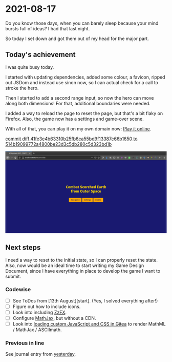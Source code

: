 # 2021-08-17

Do you know those days, when you can barely sleep because your mind bursts
full of ideas? I had that last night.

So today I set down and got them out of my head for the major part.

## Today's achievement

I was quite busy today.

I started with updating dependencies, added some colour, a favicon, ripped out
JSDom and instead use sinon now, so I can actual check for a call to stroke
the hero.

Then I started to add a second range input, so now the hero can move along
both dimensions! For that, additional boundaries were needed.

I added a way to reload the page to reset the page, but that's a bit flaky on
Firefox. Also, the game now has a settings and game-over scene.

With all of that, you can play it on my own domain now:
[Play it online][demo].

[commit diff 41fe3e4b63310b25fb6ca55bd9f13387c66b1650 to 514b19099772a4800be23d3c5db280c5d323bd1b][diff]

![screenshot from 2021-08-17][screenshot]

## Next steps

I need a way to reset to the initial state, so I can properly reset the state.
Also, now would be an ideal time to start writing my Game Design Document,
since I have everything in place to develop the game I want to submit.

### Codewise

- [ ] See ToDos from [13th August][start]. (Yes, I solved everything after!)
- [ ] Figure out how to include icons.
- [ ] Look into including [ZzFX][zzfx].
- [ ] Configure [MathJax][mathjax], but without a CDN.
- [ ] Look into [loading custom JavaScript and CSS in Gitea][css] to render
  MathML / MathJax / ASCIImath.

### Previous in line

See journal entry from [yesterday][yesterday].

[css]: https://docs.gitea.io/en-us/external-renderers/#customizing-css
[demo]: https://jaenis.ch/hobbies/coding/demos/js13kgames/2021/
[diff]: https://jaenis.ch/hobbies/coding/repos/ryuno-ki/js13kgames-2021/compare/41fe3e4b63310b25fb6ca55bd9f13387c66b1650...514b19099772a4800be23d3c5db280c5d323bd1b
[mathjax]: https://github.com/go-gitea/gitea/issues/3445#issuecomment-439673050
[screenshot]: ./2021-08-17.png
[yesterday]: ./2021-08-16.md
[zzfx]: https://killedbyapixel.github.io/ZzFX/
